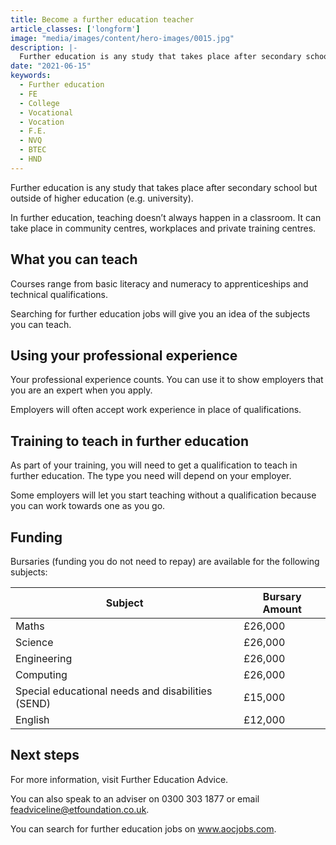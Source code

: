 ```yaml
---
title: Become a further education teacher
article_classes: ['longform']
image: "media/images/content/hero-images/0015.jpg"
description: |-
  Further education is any study that takes place after secondary school but outside of higher education (e.g. university). 
date: "2021-06-15"
keywords:
  - Further education
  - FE
  - College
  - Vocational
  - Vocation
  - F.E.
  - NVQ
  - BTEC
  - HND
---
```


Further education is any study that takes place after secondary school but outside of higher education (e.g. university).

In further education, teaching doesn’t always happen in a classroom. It can take place in community centres, workplaces and private training centres. 


## What you can teach

Courses range from basic literacy and numeracy to apprenticeships and technical qualifications. 

Searching for further education jobs will give you an idea of the subjects you can teach.

## Using your professional experience

Your professional experience counts. You can use it to show employers that you are an expert when you apply.

Employers will often accept work experience in place of qualifications.


## Training to teach in further education

As part of your training, you will need to get a qualification to teach in further education. The type you need will depend on your employer.
 
Some employers will let you start teaching without a qualification because you can work towards one as you go.

## Funding

Bursaries (funding you do not need to repay) are available for the following subjects:

| Subject                                           | Bursary Amount |
| ------------------------------------------------- | -------------- |
| Maths                                             | £26,000        |
| Science                                           | £26,000        |
| Engineering                                       | £26,000        |
| Computing                                         | £26,000        |
| Special educational needs and disabilities (SEND) | £15,000        |
| English                                           | £12,000        |

## Next steps

For more information, visit Further Education Advice.

You can also speak to an adviser on 0300 303 1877 or email feadviceline@etfoundation.co.uk.

You can search for further education jobs on www.aocjobs.com.

